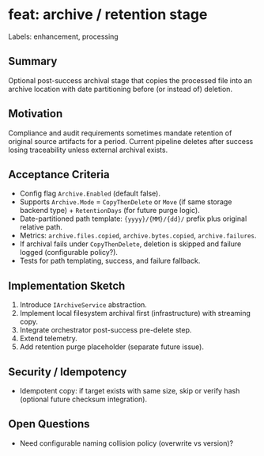 # feat: archive / retention stage

Labels: enhancement, processing

## Summary

Optional post-success archival stage that copies the processed file into an archive location with date partitioning before (or instead of) deletion.

## Motivation

Compliance and audit requirements sometimes mandate retention of original source artifacts for a period. Current pipeline deletes after success losing traceability unless external archival exists.

## Acceptance Criteria

- Config flag `Archive.Enabled` (default false).
- Supports `Archive.Mode` = `CopyThenDelete` or `Move` (if same storage backend type) + `RetentionDays` (for future purge logic).
- Date-partitioned path template: `{yyyy}/{MM}/{dd}/` prefix plus original relative path.
- Metrics: `archive.files.copied`, `archive.bytes.copied`, `archive.failures`.
- If archival fails under `CopyThenDelete`, deletion is skipped and failure logged (configurable policy?).
- Tests for path templating, success, and failure fallback.

## Implementation Sketch

1. Introduce `IArchiveService` abstraction.
2. Implement local filesystem archival first (infrastructure) with streaming copy.
3. Integrate orchestrator post-success pre-delete step.
4. Extend telemetry.
5. Add retention purge placeholder (separate future issue).

## Security / Idempotency

- Idempotent copy: if target exists with same size, skip or verify hash (optional future checksum integration).

## Open Questions

- Need configurable naming collision policy (overwrite vs version)?
